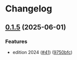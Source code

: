 # Changelog

## [0.1.5](https://github.com/Mogyuchi/jlabel-test/compare/jlabel-v0.1.4...jlabel-v0.1.5) (2025-06-01)


### Features

* edition 2024 ([#41](https://github.com/Mogyuchi/jlabel-test/issues/41)) ([9750bfc](https://github.com/Mogyuchi/jlabel-test/commit/9750bfc7b6a211d0059429a2341436ad85d419cd))
